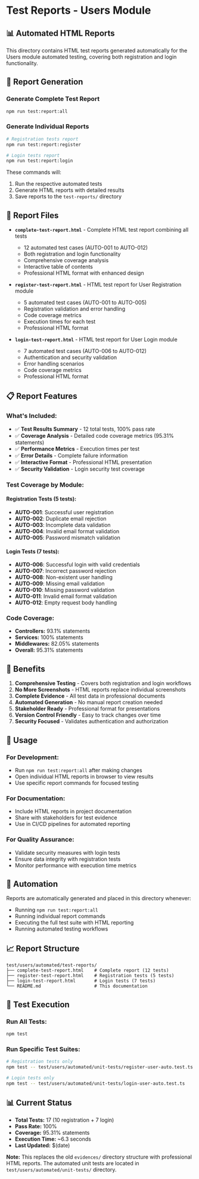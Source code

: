 # Test Reports - Users Module

## 📊 Automated HTML Reports

This directory contains HTML test reports generated automatically for the Users module automated testing, covering both registration and login functionality.

## 🚀 Report Generation

### Generate Complete Test Report
```bash
npm run test:report:all
```

### Generate Individual Reports
```bash
# Registration tests report
npm run test:report:register

# Login tests report  
npm run test:report:login
```

These commands will:
1. Run the respective automated tests
2. Generate HTML reports with detailed results
3. Save reports to the `test-reports/` directory

## 📁 Report Files

- **`complete-test-report.html`** - Complete HTML test report combining all tests
  - 12 automated test cases (AUTO-001 to AUTO-012)
  - Both registration and login functionality
  - Comprehensive coverage analysis
  - Interactive table of contents
  - Professional HTML format with enhanced design

- **`register-test-report.html`** - HTML test report for User Registration module
  - 5 automated test cases (AUTO-001 to AUTO-005)
  - Registration validation and error handling
  - Code coverage metrics
  - Execution times for each test
  - Professional HTML format

- **`login-test-report.html`** - HTML test report for User Login module
  - 7 automated test cases (AUTO-006 to AUTO-012)
  - Authentication and security validation
  - Error handling scenarios
  - Code coverage metrics
  - Professional HTML format

## 📋 Report Features

### What's Included:
- ✅ **Test Results Summary** - 12 total tests, 100% pass rate
- ✅ **Coverage Analysis** - Detailed code coverage metrics (95.31% statements)
- ✅ **Performance Metrics** - Execution times per test
- ✅ **Error Details** - Complete failure information
- ✅ **Interactive Format** - Professional HTML presentation
- ✅ **Security Validation** - Login security test coverage

### Test Coverage by Module:

#### Registration Tests (5 tests):
- **AUTO-001**: Successful user registration
- **AUTO-002**: Duplicate email rejection
- **AUTO-003**: Incomplete data validation
- **AUTO-004**: Invalid email format validation
- **AUTO-005**: Password mismatch validation

#### Login Tests (7 tests):
- **AUTO-006**: Successful login with valid credentials
- **AUTO-007**: Incorrect password rejection
- **AUTO-008**: Non-existent user handling
- **AUTO-009**: Missing email validation
- **AUTO-010**: Missing password validation
- **AUTO-011**: Invalid email format validation
- **AUTO-012**: Empty request body handling

### Code Coverage:
- **Controllers:** 93.1% statements
- **Services:** 100% statements  
- **Middlewares:** 82.05% statements
- **Overall:** 95.31% statements

## 🎯 Benefits

1. **Comprehensive Testing** - Covers both registration and login workflows
2. **No More Screenshots** - HTML reports replace individual screenshots
3. **Complete Evidence** - All test data in professional documents
4. **Automated Generation** - No manual report creation needed
5. **Stakeholder Ready** - Professional format for presentations
6. **Version Control Friendly** - Easy to track changes over time
7. **Security Focused** - Validates authentication and authorization

## 📝 Usage

### For Development:
- Run `npm run test:report:all` after making changes
- Open individual HTML reports in browser to view results
- Use specific report commands for focused testing

### For Documentation:
- Include HTML reports in project documentation
- Share with stakeholders for test evidence
- Use in CI/CD pipelines for automated reporting

### For Quality Assurance:
- Validate security measures with login tests
- Ensure data integrity with registration tests
- Monitor performance with execution time metrics

## 🔄 Automation

Reports are automatically generated and placed in this directory whenever:
- Running `npm run test:report:all`
- Running individual report commands
- Executing the full test suite with HTML reporting
- Running automated testing workflows

## 📈 Report Structure

```
test/users/automated/test-reports/
├── complete-test-report.html    # Complete report (12 tests)
├── register-test-report.html    # Registration tests (5 tests)
├── login-test-report.html       # Login tests (7 tests)
└── README.md                    # This documentation
```

## 🧪 Test Execution

### Run All Tests:
```bash
npm test
```

### Run Specific Test Suites:
```bash
# Registration tests only
npm test -- test/users/automated/unit-tests/register-user-auto.test.ts

# Login tests only  
npm test -- test/users/automated/unit-tests/login-user-auto.test.ts
```

## 📊 Current Status

- **Total Tests:** 17 (10 registration + 7 login)
- **Pass Rate:** 100%
- **Coverage:** 95.31% statements
- **Execution Time:** ~6.3 seconds
- **Last Updated:** $(date)

**Note:** This replaces the old `evidences/` directory structure with professional HTML reports. The automated unit tests are located in `test/users/automated/unit-tests/` directory.